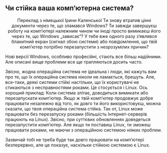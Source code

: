 ﻿



<h2>Чи стійка ваша комп’ютерна система?</h2>
<p align="center">Переклад з німецької Ірини Каленської
Ти знову втратив цінні документи через те, що зламався Windows? Ти завжди завершуєш роботу на комп’ютері належним чином чи іноді просто вимикаєш його через те, що Windows „зависає“? У тебе вже одного разу з’являвся блакитний екран (сигнал збою системи) або повідомлення, що твій комп’ютер потрібно перезапустити з незрозумілих причин?

Нові версії Windows, особливо професійні, стають все більш надійними. Але описані вище проблеми все ще трапляються досить часто.

Звісно, жодна операційна система не ідеальна і люди, які кажуть вам про те, що їх операційна система ніколи не ламається, брешуть. Але, все-таки, деякі системи стійкі настільки, що їх користувачі не стикаються з несправностями роками. Це стосується і Linux. Ось хороший приклад: Коли система злітає, доводиться вимикати або перезапускати комп’ютер. Якщо ж твій комп’ютер продовжує добре працювати незалежно від того, як довго ти його використовуєш, можна сказати, що твоя операційна система стійка. Так от, Linux може працювати без перезапуску роками (більшість Інтернет-серверів працюють на Linux). Звісно, при суттєвих обновленнях доведеться перезапустити комп’ютер. Але якщо ти поставиш Linux, ти зможеш працювати роками, не маючи з операційною системою ніяких проблем. 

Зазвичай тобі не треба буде так довго працювати на комп’ютері безперервно, але це показує, наскільки стійкою системою є Linux.




